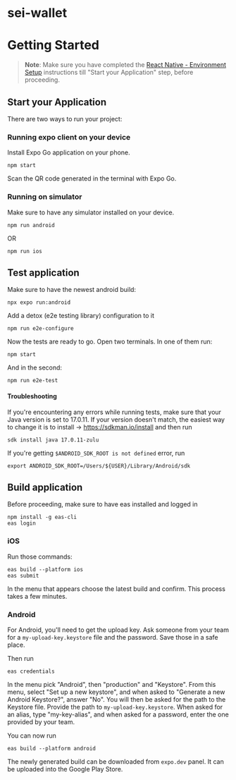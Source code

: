 # sei-wallet

# Getting Started

> **Note**: Make sure you have completed the [React Native - Environment Setup](https://reactnative.dev/docs/environment-setup) instructions till "Start your Application" step, before proceeding.

## Start your Application

There are two ways to run your project:

### Running expo client on your device

Install Expo Go application on your phone.

```
npm start
```

Scan the QR code generated in the terminal with Expo Go.

### Running on simulator

Make sure to have any simulator installed on your device.

```
npm run android
```

OR

```
npm run ios
```

## Test application

Make sure to have the newest android build:

```
npx expo run:android
```

Add a detox (e2e testing library) configuration to it

```
npm run e2e-configure
```

Now the tests are ready to go. Open two terminals. In one of them run:

```
npm start
```

And in the second:

```
npm run e2e-test
```

#### Troubleshooting

If you're encountering any errors while running tests, make sure that your Java version is set to 17.0.11.
If your version doesn't match, the easiest way to change it is to install -> https://sdkman.io/install
and then run

```
sdk install java 17.0.11-zulu
```

If you're getting `$ANDROID_SDK_ROOT is not defined` error, run

```
export ANDROID_SDK_ROOT=/Users/${USER}/Library/Android/sdk
```

## Build application

Before proceeding, make sure to have eas installed and logged in

```
npm install -g eas-cli
eas login
```

### iOS

Run those commands:

```
eas build --platform ios
eas submit
```

In the menu that appears choose the latest build and confirm. This process takes a few minutes.

### Android

For Android, you'll need to get the upload key. Ask someone from your team for a `my-upload-key.keystore` file and the password. Save those in a safe place.

Then run

```
eas credentials
```

In the menu pick "Android", then "production" and "Keystore".
From this menu, select "Set up a new keystore", and when asked to "Generate a new Android Keystore?", answer "No". You will then be asked for the path to the Keystore file. Provide the path to `my-upload-key.keystore`.
When asked for an alias, type "my-key-alias", and when asked for a password, enter the one provided by your team.

You can now run

```
eas build --platform android
```

The newly generated build can be downloaded from `expo.dev` panel. It can be uploaded into the Google Play Store.
